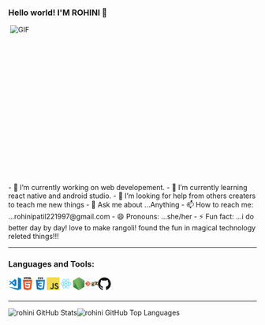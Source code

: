 ### Hello world! I'M ROHINI 👋
<img align="right" alt="GIF" src="https://github.com/arsentieva/arsentieva/blob/main/code.gif?raw=true" width="500" height="320" />
- 🔭 I’m currently working on web developement.
- 🌱 I’m currently learning react native and android studio.
- 🤔 I’m looking for help from others creaters to teach me new things
- 💬 Ask me about ...Anything
- 📫 How to reach me: ...rohinipatil221997@gmail.com
- 😄 Pronouns: ...she/her
- ⚡ Fun fact: ...i do better day by day! 
     love to make rangoli! found the fun in magical technology releted things!!!
     <hr>

### Languages and Tools:

<img align="left" alt="Visual Studio Code" width="26px" src="https://raw.githubusercontent.com/github/explore/80688e429a7d4ef2fca1e82350fe8e3517d3494d/topics/visual-studio-code/visual-studio-code.png" />
<img align="left" alt="HTML5" width="26px" src="https://raw.githubusercontent.com/github/explore/80688e429a7d4ef2fca1e82350fe8e3517d3494d/topics/html/html.png" />
<img align="left" alt="CSS3" width="26px" src="https://raw.githubusercontent.com/github/explore/80688e429a7d4ef2fca1e82350fe8e3517d3494d/topics/css/css.png" />
<img align="left" alt="JavaScript" width="26px" src="https://raw.githubusercontent.com/github/explore/80688e429a7d4ef2fca1e82350fe8e3517d3494d/topics/javascript/javascript.png" />
<img align="left" alt="React" width="26px" src="https://raw.githubusercontent.com/github/explore/80688e429a7d4ef2fca1e82350fe8e3517d3494d/topics/react/react.png" />
<img align="left" alt="Node.js" width="26px" src="https://raw.githubusercontent.com/github/explore/80688e429a7d4ef2fca1e82350fe8e3517d3494d/topics/nodejs/nodejs.png" />
<img align="left" alt="Git" width="26px" src="https://raw.githubusercontent.com/github/explore/80688e429a7d4ef2fca1e82350fe8e3517d3494d/topics/git/git.png" />
<img align="left" alt="GitHub" width="26px" src="https://raw.githubusercontent.com/github/explore/78df643247d429f6cc873026c0622819ad797942/topics/github/github.png" />
</br>
</br>


<hr>

<img align="left" alt="rohini GitHub Stats" src="https://github-readme-stats.vercel.app/api?username=Rohini763&show_icons=true&hide_border=true">
<img align="left" alt="rohini GitHub Top Languages" src="https://github-readme-stats.vercel.app/api/top-langs/?username=Rohini763">




